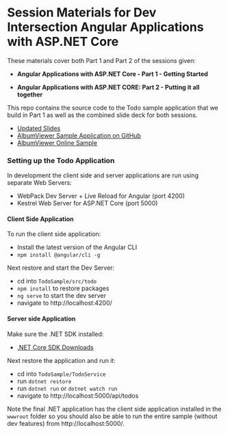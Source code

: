 # Session Materials for Dev Intersection Angular Applications with ASP.NET Core

These materials cover both Part 1 and Part 2 of the sessions given:

* **Angular Applications with ASP.NET Core - Part 1 - Getting Started**

* **Angular Applications with ASP.NET CORE: Part 2 - Putting it all together**


This repo contains the source code to the Todo sample application that we build in Part 1 as well as the combined slide deck for both sessions.


* [Updated Slides]()
* [AlbumViewer Sample Application on GitHub](https://github.com/RickStrahl/AlbumViewerVNext)
* [AlbumViewer Online Sample](https://albumviewer.west-wind.com/albums)

### Setting up the Todo Application
In development the client side and server applications are run using separate Web Servers:

* WebPack Dev Server + Live Reload for Angular (port 4200)
* Kestrel Web Server for ASP.NET Core  (port 5000)

#### Client Side Application
To run the client side application:

* Install the latest version of the Angular CLI
* `npm install @angular/cli -g`

Next restore and start the Dev Server:

* cd into `TodoSample/src/todo`
* `npm install` to restore packages
* `ng serve` to start the dev server
* navigate to http://localhost:4200/

#### Server side Application
Make sure the .NET SDK installed:

* [.NET Core SDK Downloads ](https://www.microsoft.com/net/download/core)

Next restore the application and run it:

* cd into `TodoSample/TodoService`
* run `dotnet restore`
* run `dotnet run` or `dotnet watch run`
* navigate to http://localhost:5000/api/todos


Note the final .NET application has the client side application installed in the `wwwroot` folder so you should also be able to run the entire sample (without dev features) from http://localhost:5000/.

